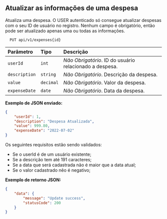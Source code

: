 ## Atualizar as informações de uma despesa

Atualiza uma despesa. O USER autenticado só consegue atualizar despesas com o seu ID de usuário no registro.
Nenhum campo é obrigatório, então pode ser atualizado apenas uma ou todas as informações.

```http
  PUT api/v1/expenses{id}
```

| Parâmetro   | Tipo       | Descrição                                   |
| :---------- | :--------- | :------------------------------------------ |
| `userId`      | `int`      | *Não Obrigatório*. ID do usuário relacionado a despesa. |
| `description` | `string`   | *Não Obrigatório*. Descrição da despesa. |
| `value`       | `decimal`  | *Não Obrigatório*. Valor da despesa. |
| `expenseDate` | `date`     | *Não Obrigatório*. Data da despesa. |


**Exemplo de JSON enviado:**

```json
{
	"userId": 1,
	"description": "Despesa Atualizada",
	"value": 999.80,
	"expenseDate": "2022-07-02"
}
```

Os seguintes requisitos estão sendo validados:
 - Se o userId é de um usuário existente;
 - Se a descrição tem até 191 caracteres;
 - Se a data que será cadastrada não é maior que a data atual;
 - Se o valor cadastrado nẽo é negativo;

**Exemplo de retorno JSON:**

```json
{
	"data": {
		"message": "Update success",
		"statusCode": 200
	}
}
```

